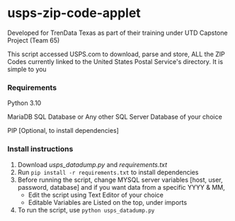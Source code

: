 # usps-zip-code-applet

Developed for TrenData Texas as part of their training under UTD Capstone Project (Team 65)

This script accessed USPS.com to download, parse and store, ALL the ZIP Codes currently linked to the United States Postal Service's directory.
It is simple to you 



### Requirements

Python 3.10

MariaDB SQL Database or Any other SQL Server Database of your choice

PIP [Optional, to install dependencies]

### Install instructions

1. Download _usps_datadump.py_ and _requirements.txt_
2. Run `pip install -r requirements.txt` to install dependencies
3. Before running the script, change MYSQL server variables [host, user, password, database] and if you want data from a specific YYYY & MM,
    - Edit the script using Text Editor of your choice
    - Editable Variables are Listed on the top, under imports
4. To run the script, use `python usps_datadump.py`
